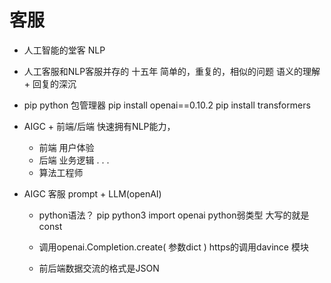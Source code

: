 # 客服
- 人工智能的堂客
    NLP 
- 人工客服和NLP客服并存的 十五年
    简单的，重复的，相似的问题
    语义的理解 + 回复的深沉

- pip 
    python 包管理器
    pip install openai==0.10.2
    pip install transformers

- AIGC + 
    前端/后端 快速拥有NLP能力，
    - 前端 用户体验
    - 后端 业务逻辑
    . . . 
    - 算法工程师

- AIGC 客服 
  prompt + LLM(openAI)
    - python语法？
      pip python3
      import openai
      python弱类型 大写的就是const

    - 调用openai.Completion.create(
        参数dict
    ) https的调用davince 模块
    - 前后端数据交流的格式是JSON

